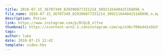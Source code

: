```yaml
---
title: 2018-07-15_36707349_829396877251214_3892116440425168896_n
file_name: 2018-07-15_36707349_829396877251214_3892116440425168896_n.mp4
description: Potion
link: https://www.instagram.com/p/BlQLB_xlfxe
thumbnail: https://scontent-arn2-2.cdninstagram.com/vp/e36cf08ed42a56297480dbf525164c44/5C4329E5/t51.2885-15/e35/s240x240/36880649_217884558854824_3875264861361405952_n.jpg?_nc_ht=scontent-arn2-2.cdninstagram.com
tags: 
author: luke
date: 2018-07-15 12:42
template: video.hbs
---
```

